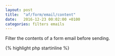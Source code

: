 ```yaml
---
layout: post
title:  "af/form/email/content"
date:   2016-12-23 00:02:00 +0100
categories: filters emails
---
```


Filter the contents of a form email before sending.

{% highlight php startinline %}
<?php

function filter_email_content( $content, $email, $form, $fields ) {
	// Add some extra text to the end of the content
    $content .= ' Some extra content';
    
    return $content;
}
add_filter( 'af/form/email/content', 'filter_email_content', 10, 4 );
add_filter( 'af/form/email/content/id=FORM_ID', 'filter_email_content', 10, 4 );
add_filter( 'af/form/email/content/key=FORM_KEY', 'filter_email_content', 10, 4 );

{% endhighlight %}